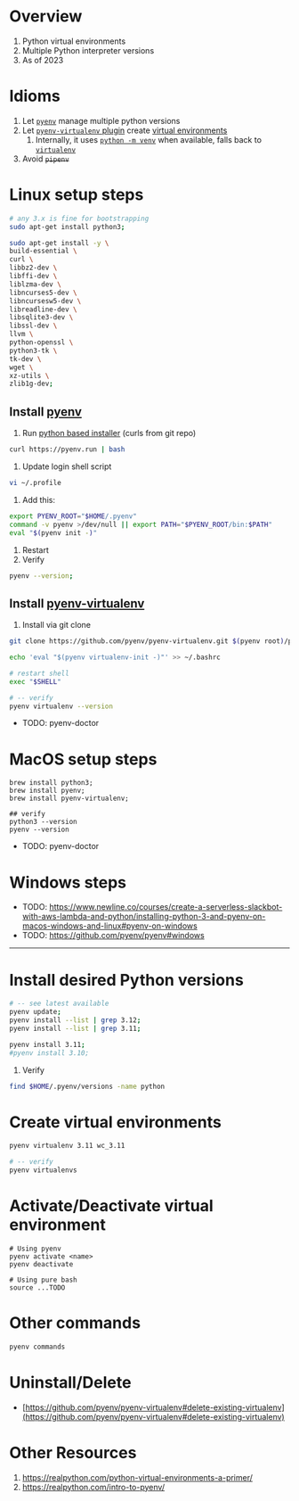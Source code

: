 # Overview
1. Python virtual environments    
1. Multiple Python interpreter versions
1. As of 2023


# Idioms
1. Let [`pyenv`](https://github.com/pyenv/pyenv) manage multiple python versions
1. Let [`pyenv-virtualenv` plugin](https://github.com/pyenv/pyenv-virtualenv) create [virtual environments](https://docs.python.org/3/tutorial/venv.html)
    1. Internally, it uses [`python -m venv`](https://docs.python.org/3/library/venv.html) when available, falls back to [`virtualenv`](https://virtualenv.pypa.io/en/latest/)
1. Avoid ~~`pipenv`~~


# Linux setup steps
```bash
# any 3.x is fine for bootstrapping
sudo apt-get install python3;

sudo apt-get install -y \
build-essential \
curl \
libbz2-dev \
libffi-dev \
liblzma-dev \
libncurses5-dev \
libncursesw5-dev \
libreadline-dev \
libsqlite3-dev \
libssl-dev \
llvm \
python-openssl \
python3-tk \
tk-dev \
wget \
xz-utils \
zlib1g-dev;
```

## Install [pyenv](https://github.com/pyenv/pyenv)
1. Run [python based installer](https://raw.githubusercontent.com/pyenv/pyenv-installer/master/bin/pyenv-installer) (curls from git repo)
```bash
curl https://pyenv.run | bash
```
1. Update login shell script
```bash
vi ~/.profile
```
1. Add this:
```sh
export PYENV_ROOT="$HOME/.pyenv"
command -v pyenv >/dev/null || export PATH="$PYENV_ROOT/bin:$PATH"
eval "$(pyenv init -)"
```
1. Restart
1. Verify
```bash
pyenv --version;
```

## Install [pyenv-virtualenv](https://github.com/pyenv/pyenv-virtualenv)
1. Install via git clone
```bash
git clone https://github.com/pyenv/pyenv-virtualenv.git $(pyenv root)/plugins/pyenv-virtualenv

echo 'eval "$(pyenv virtualenv-init -)"' >> ~/.bashrc

# restart shell
exec "$SHELL"

# -- verify
pyenv virtualenv --version
```

- TODO: pyenv-doctor


# MacOS setup steps
```
brew install python3;
brew install pyenv;
brew install pyenv-virtualenv;

## verify
python3 --version
pyenv --version
```

- TODO: pyenv-doctor


# Windows steps
- TODO: https://www.newline.co/courses/create-a-serverless-slackbot-with-aws-lambda-and-python/installing-python-3-and-pyenv-on-macos-windows-and-linux#pyenv-on-windows
- TODO: https://github.com/pyenv/pyenv#windows


------
# Install desired Python versions
```bash
# -- see latest available
pyenv update;
pyenv install --list | grep 3.12;
pyenv install --list | grep 3.11;

pyenv install 3.11;
#pyenv install 3.10;
```
1. Verify
```bash
find $HOME/.pyenv/versions -name python
```

# Create virtual environments
```bash
pyenv virtualenv 3.11 wc_3.11

# -- verify
pyenv virtualenvs
```


# Activate/Deactivate virtual environment
```
# Using pyenv
pyenv activate <name>
pyenv deactivate

# Using pure bash
source ...TODO
```


# Other commands
```bash
pyenv commands
```


# Uninstall/Delete
- [https://github.com/pyenv/pyenv-virtualenv#delete-existing-virtualenv](https://github.com/pyenv/pyenv-virtualenv#delete-existing-virtualenv)


# Other Resources
1. https://realpython.com/python-virtual-environments-a-primer/
1. https://realpython.com/intro-to-pyenv/
